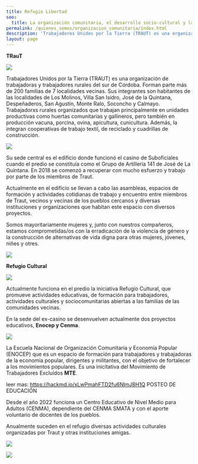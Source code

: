 ```yaml
---
title: Refugio Libertad
seo:
  title: La organización comunitaria, el desarrollo socio-cultural y la formación popular
permalink: /quienes_somos/organizacion_comunitaria/index.html
description: 'Trabajadores Unidos por la Tierra (TRAUT) es una organización de trabajadoras y trabajadores rurales del sur de Córdoba.'
layout: page
---
```


**TRauT**

![](https://i.imgur.com/prf5j35.jpg)

Trabajadores Unidos por la Tierra (TRAUT) es una organización de trabajadoras y trabajadores rurales del sur de Córdoba. Forman parte más de 200 familias de 7 localidades vecinas. Sus integrantes son habitantes de las localidades de Los Molinos, Villa San Isidro, José de la Quintana, Despeñaderos, San Agustín, Monte Ralo, Soconcho y Calmayo. Trabajadorxs rurales organizados que trabajan principalmente en unidades productivas como huertas comunitarias y gallineros, pero también en producción vacuna, porcina, ovina, apicultura, cunicultura. Además, la integran cooperativas de trabajo textil, de reciclado y cuadrillas de construcción.

![](https://i.imgur.com/4kuOHFl.jpg)

Su sede central es el edificio donde funcionó el casino de Suboficiales cuando el predio se constituía como el Grupo de Artillería 141 de José de La Quintana.
En 2018 se comenzó a recuperar con mucho esfuerzo y trabajo por parte de los miembros de Traut.

Actualmente en el edificio se llevan a cabo las asambleas, espacios de formación y actividades cotidianas de trabajo y encuentro entre miembros de Traut, vecinos y vecinas de los pueblos cercanos y diversas instituciones y organizaciones que habitan este espacio con diversos proyectos.

Somos mayoritariamente mujeres y, junto con nuestros compañeros, estamos comprometidas/os con la erradicación de la violencia de género y la construcción de alternativas de vida digna para otras mujeres, jóvenes, niñes y otres.

![](https://i.imgur.com/GgBgAU3.jpg)

**Refugio Cultural**

![](https://i.imgur.com/lurhpUf.jpg)

Actualmente funciona en el predio la iniciativa Refugio Cultural, que promueve actividades educativas, de formación para trabajadores, actividades culturales y sociocomunitarias  abiertas a las familias de las comunidades vecinas.

En la sede del ex-casino se desenvuelven actualmente dos proyectos educativos, **Enocep y Cenma**.

![](https://i.imgur.com/h3VoFXN.jpg)

La Escuela Nacional de Organización Comunitaria y Economía Popular (ENOCEP)  que es un espacio de formación para  trabajadores y trabajadoras de la economía popular, dirigentes y militantes, con el objetivo de fortalecer a los movimientos populares.
Es una inicitativa del Movimiento de Trabajadores Excluídos **MTE**.

leer mas: https://hackmd.io/xLwPmahFTD2fu6NlmJ8H1Q
POSTEO DE EDUCACIÓN

Desde el año 2022 funciona un Centro Educativo de Nivel Medio para Adultos (CENMA), dependiente del CENMA SMATA y con el aporte voluntario de docentes de los pueblos.

Anualmente suceden en el refugio diversas actividades culturales organizadas por Traut y otras instituciones amigas.

![](https://i.imgur.com/4IfyafL.jpg)

![](https://i.imgur.com/r35KwM3.jpg)
